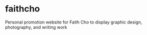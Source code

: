 # faithcho

Personal promotion website for Faith Cho to display graphic design, photography, and writing work
